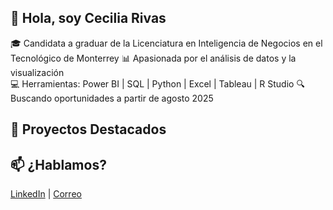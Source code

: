 ## 👋 Hola, soy Cecilia Rivas
🎓 Candidata a graduar de la Licenciatura en Inteligencia de Negocios en el Tecnológico de Monterrey 
📊 Apasionada por el análisis de datos y la visualización  
💻 Herramientas: Power BI | SQL | Python | Excel | Tableau | R Studio 
🔍 Buscando oportunidades a partir de agosto 2025 

## 🚀 Proyectos Destacados



## 📫 ¿Hablamos?
[LinkedIn](https://www.linkedin.com/in/cecilia-rivas-gonz%C3%A1lez-140b85220/) | [Correo](ceciliarivas0421@gmail.com)
